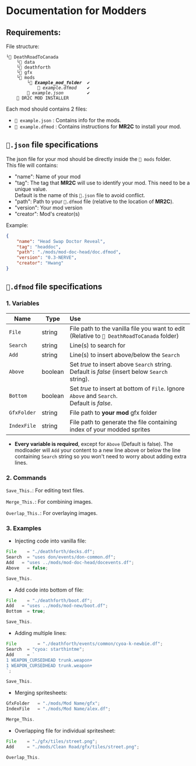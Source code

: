 # Documentation for Modders
## Requirements:
File structure:
<pre><code>└📁 DeathRoadToCanada
	└📁 data
	└📁 deathforth
	└📁 gfx
	└📁 mods
		└📂 <b><em>Example_mod_folder</em></b>  ✔️
			📑 <em>example.dfmod</em>    ✔️
		📄 <em>example.json</em>         ✔️
	🐴 DR2C MOD INSTALLER
</code></pre>


Each mod should contains 2 files:
- `📄 example.json` : Contains info for the mods.
- `📄 example.dfmod` : Contains instructions for **MR2C** to install your mod.

## `📄.json` file specifications
The json file for your mod should be directly inside the `📁 mods` folder.<br/>
This file will contains:
- "name": Name of your mod
-	"tag": The tag that **MR2C** will use to identify your mod. This need to be a unique value.<br/> 		Default is the name of this `📄.json` file to avoid conflict.
-	"path": Path to your `📄.dfmod` file (relative to the location of **MR2C**).
-	"version": Your mod version
-	"creator": Mod's creator(s)

Example:
```json
{
	"name": "Head Swap Doctor Reveal",
	"tag": "headdoc",
	"path": "./mods/mod-doc-head/doc.dfmod",
	"version": "0.3-NERVE",
	"creator": "Hwang"
}
```

## `📄.dfmod` file specifications

### 1. Variables
| Name        | Type    | Use                                                                    |
|-------------|---------|:-----------------------------------------------------------------------|
| `File`      | string  | File path to the vanilla file you want to edit <br/> (Relative to `📁 DeathRoadToCanada` folder) |
| `Search`    | string  | Line(s) to search for                                                  |
| `Add`       | string  | Line(s) to insert above/below the `Search`                             |
| `Above`     | boolean | Set _true_ to insert above `Search` string.<br/>Default is _false_ (insert below `Search` string).  |
| `Bottom`    | boolean | Set _true_ to insert at bottom of `File`. Ignore `Above` and `Search`.<br/>Default is _false_. |
| `GfxFolder` | string  | File path to **your mod** gfx folder                                   |
| `IndexFile` | string  | File path to generate the file containing index of your modded sprites |

* **Every variable is required**, except for `Above` (Default is false).
The modloader will `Add` your content to a new line above or below the line containing `Search` string so you won't need to worry about adding extra lines.

### 2. Commands
`Save_This.`: For editing text files.

`Merge_This.`: For combining images.

`Overlap_This.`: For overlaying images.

### 3. Examples

* Injecting code into vanilla file:
```ts
File	= "./deathforth/decks.df";
Search	= "uses don/events/don-common.df";
Add	  = "uses ../mods/mod-doc-head/docevents.df";
Above	= false;

Save_This.
```

* Add code into bottom of file:
```ts
File	= "./deathforth/boot.df";
Add	  = "uses ../mods/mod-new/boot.df";
Bottom	= true;

Save_This.
```

* Adding multiple lines:
```ts
File		= "./deathforth/events/common/cyoa-k-newbie.df";
Search	= "cyoa: starthintme";
Add		= `
1 WEAPON_CURSEDHEAD trunk.weapon+
1 WEAPON_CURSEDHEAD trunk.weapon+
`;

Save_This.
```

* Merging spritesheets:
```ts
GfxFolder	= "./mods/Mod Name/gfx";
IndexFile	= "./mods/Mod Name/alex.df";

Merge_This.
```

* Overlapping file for individual spritesheet:
```ts
File	= "./gfx/tiles/street.png";
Add		= "./mods/Clean Road/gfx/tiles/street.png";

Overlap_This.
```